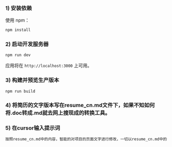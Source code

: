 ### 1) 安装依赖
使用 npm：

```bash
npm install
```

### 2) 启动开发服务器

```bash
npm run dev
```

应用将在 `http://localhost:3000` 上可用。

### 3) 构建并预览生产版本

```bash
npm run build
```

### 4) 将简历的文字版本写在resume_cn.md文件下，如果不知如何将.doc转成.md就去网上搜现成的转换工具。

### 5) 在cursor输入提示词

```bash
按照resume_cn.md中的内容，智能的对项目的页面文字进行修改，一切以resume_cn.md中的内容为准
```

